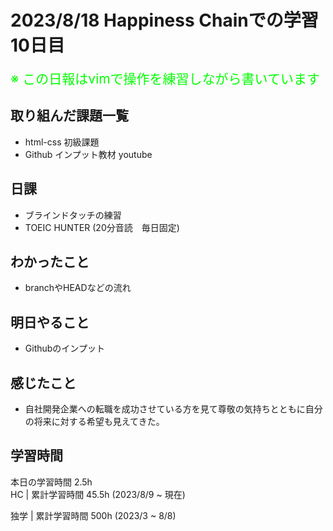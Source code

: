 # 2023/8/18 Happiness Chainでの学習10日目

<span style="font-size: 150%; color: lime;">※ この日報はvimで操作を練習しながら書いています</span>

## 取り組んだ課題一覧
<!-- - 米国AI開発者がゼロから教えるDocker講座視聴 -->
- html-css 初級課題
- Github インプット教材 youtube

## 日課
- ブラインドタッチの練習
- TOEIC HUNTER (20分音読　毎日固定)

## わかったこと
- branchやHEADなどの流れ


## 明日やること
- Githubのインプット

## 感じたこと
- 自社開発企業への転職を成功させている方を見て尊敬の気持ちとともに自分の将来に対する希望も見えてきた。

## 学習時間
本日の学習時間 2.5h　 <br>
HC | 累計学習時間 45.5h (2023/8/9 ~ 現在)

独学 | 累計学習時間 500h (2023/3 ~ 8/8)


